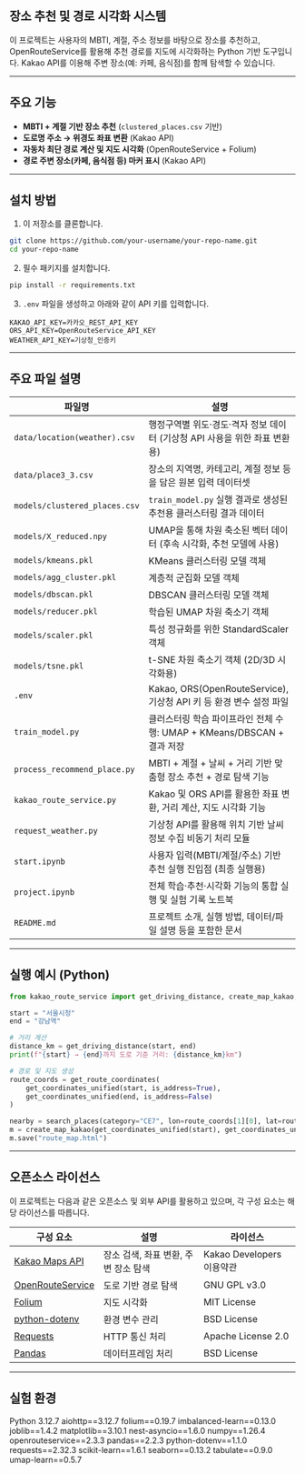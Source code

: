 ## 장소 추천 및 경로 시각화 시스템

이 프로젝트는 사용자의 MBTI, 계절, 주소 정보를 바탕으로 장소를 추천하고, OpenRouteService를 활용해 추천 경로를 지도에 시각화하는 Python 기반 도구입니다. Kakao API를 이용해 주변 장소(예: 카페, 음식점)를 함께 탐색할 수 있습니다.

---

## 주요 기능

- **MBTI + 계절 기반 장소 추천** (`clustered_places.csv` 기반)
- **도로명 주소 → 위경도 좌표 변환** (Kakao API)
- **자동차 최단 경로 계산 및 지도 시각화** (OpenRouteService + Folium)
- **경로 주변 장소(카페, 음식점 등) 마커 표시** (Kakao API)

---

## 설치 방법

1. 이 저장소를 클론합니다.

```bash
git clone https://github.com/your-username/your-repo-name.git
cd your-repo-name
```

2. 필수 패키지를 설치합니다.

```bash
pip install -r requirements.txt
```

3. `.env` 파일을 생성하고 아래와 같이 API 키를 입력합니다.

```env
KAKAO_API_KEY=카카오_REST_API_KEY
ORS_API_KEY=OpenRouteService_API_KEY
WEATHER_API_KEY=기상청_인증키
```

---

## 주요 파일 설명

| 파일명 | 설명 |
|--------|------|
| `data/location(weather).csv` | 행정구역별 위도·경도·격자 정보 데이터 (기상청 API 사용을 위한 좌표 변환용) |
| `data/place3_3.csv` | 장소의 지역명, 카테고리, 계절 정보 등을 담은 원본 입력 데이터셋 |
| `models/clustered_places.csv` | `train_model.py` 실행 결과로 생성된 추천용 클러스터링 결과 데이터 |
| `models/X_reduced.npy` | UMAP을 통해 차원 축소된 벡터 데이터 (후속 시각화, 추천 모델에 사용) |
| `models/kmeans.pkl` | KMeans 클러스터링 모델 객체 |
| `models/agg_cluster.pkl` | 계층적 군집화 모델 객체 |
| `models/dbscan.pkl` | DBSCAN 클러스터링 모델 객체 |
| `models/reducer.pkl` | 학습된 UMAP 차원 축소기 객체 |
| `models/scaler.pkl` | 특성 정규화를 위한 StandardScaler 객체 |
| `models/tsne.pkl` | t-SNE 차원 축소기 객체 (2D/3D 시각화용) |
| `.env` | Kakao, ORS(OpenRouteService), 기상청 API 키 등 환경 변수 설정 파일 |
| `train_model.py` | 클러스터링 학습 파이프라인 전체 수행: UMAP + KMeans/DBSCAN + 결과 저장 |
| `process_recommend_place.py` | MBTI + 계절 + 날씨 + 거리 기반 맞춤형 장소 추천 + 경로 탐색 기능 |
| `kakao_route_service.py` | Kakao 및 ORS API를 활용한 좌표 변환, 거리 계산, 지도 시각화 기능 |
| `request_weather.py` | 기상청 API를 활용해 위치 기반 날씨 정보 수집 비동기 처리 모듈 |
| `start.ipynb` | 사용자 입력(MBTI/계절/주소) 기반 추천 실행 진입점 (최종 실행용) |
| `project.ipynb` | 전체 학습·추천·시각화 기능의 통합 실행 및 실험 기록 노트북 |
| `README.md` | 프로젝트 소개, 실행 방법, 데이터/파일 설명 등을 포함한 문서 |

---

## 실행 예시 (Python)

```python
from kakao_route_service import get_driving_distance, create_map_kakao, get_coordinates_unified, get_route_coordinates, search_places

start = "서울시청"
end = "강남역"

# 거리 계산
distance_km = get_driving_distance(start, end)
print(f"{start} → {end}까지 도로 기준 거리: {distance_km}km")

# 경로 및 지도 생성
route_coords = get_route_coordinates(
    get_coordinates_unified(start, is_address=True),
    get_coordinates_unified(end, is_address=False)
)

nearby = search_places(category="CE7", lon=route_coords[1][0], lat=route_coords[1][1])  # 카페
m = create_map_kakao(get_coordinates_unified(start), get_coordinates_unified(end), route_coords, nearby)
m.save("route_map.html")
```

---

## 오픈소스 라이선스

이 프로젝트는 다음과 같은 오픈소스 및 외부 API를 활용하고 있으며, 각 구성 요소는 해당 라이선스를 따릅니다.

| 구성 요소 | 설명 | 라이선스 |
|-----------|------|----------|
| [Kakao Maps API](https://developers.kakao.com/) | 장소 검색, 좌표 변환, 주변 장소 탐색 | Kakao Developers 이용약관 |
| [OpenRouteService](https://openrouteservice.org/) | 도로 기반 경로 탐색 | GNU GPL v3.0 |
| [Folium](https://python-visualization.github.io/folium/) | 지도 시각화 | MIT License |
| [python-dotenv](https://pypi.org/project/python-dotenv/) | 환경 변수 관리 | BSD License |
| [Requests](https://requests.readthedocs.io/) | HTTP 통신 처리 | Apache License 2.0 |
| [Pandas](https://pandas.pydata.org/) | 데이터프레임 처리 | BSD License |

---

## 실험 환경
Python 3.12.7
aiohttp==3.12.7
folium==0.19.7
imbalanced-learn==0.13.0
joblib==1.4.2
matplotlib==3.10.1
nest-asyncio==1.6.0
numpy==1.26.4
openrouteservice==2.3.3
pandas==2.2.3
python-dotenv==1.1.0
requests==2.32.3
scikit-learn==1.6.1
seaborn==0.13.2
tabulate==0.9.0
umap-learn==0.5.7



